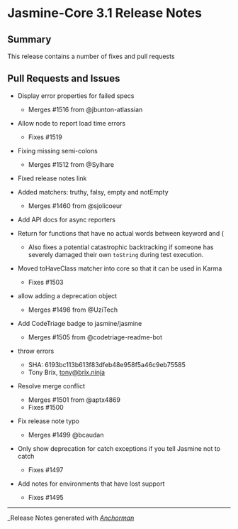 # Jasmine-Core 3.1 Release Notes

## Summary

This release contains a number of fixes and pull requests

## Pull Requests and Issues

* Display error properties for failed specs
  - Merges #1516 from @jbunton-atlassian

* Allow node to report load time errors
  - Fixes #1519

* Fixing missing semi-colons
  - Merges #1512 from @Sylhare

* Fixed release notes link

* Added matchers: truthy, falsy, empty and notEmpty
  - Merges #1460 from @sjolicoeur

* Add API docs for async reporters

* Return <anonymous> for functions that have no actual words between keyword and (
  - Also fixes a potential catastrophic backtracking if someone has
  severely damaged their own `toString` during test execution.

* Moved toHaveClass matcher into core so that it can be used in Karma
  - Fixes #1503

* allow adding a deprecation object
  - Merges #1498 from @UziTech

* Add CodeTriage badge to jasmine/jasmine
  - Merges #1505 from @codetriage-readme-bot

* throw errors
    * SHA: 6193bc113b613f83dfeb48e958f5a46c9eb75585
    * Tony Brix, tony@brix.ninja

* Resolve merge conflict
  - Merges #1501 from @aptx4869
  - Fixes #1500

* Fix release note typo
  - Merges #1499 @bcaudan

* Only show deprecation for catch exceptions if you tell Jasmine not to catch
  - Fixes #1497

* Add notes for environments that have lost support
  - Fixes #1495


------

_Release Notes generated with _[Anchorman](http://github.com/infews/anchorman)_
